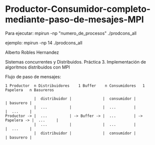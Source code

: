 # Productor-Consumidor-completo-mediante-paso-de-mesajes-MPI
Para ejecutar: mpirun -np "numero_de_procesos" ./prodcons_all

ejemplo: mpirun -np 14 ./prodcons_all

Alberto Robles Hernandez

 Sistemas concurrentes y Distribuidos.
 Práctica 3. Implementación de algoritmos distribuidos con MPI
 
 Flujo de paso de mensajes:

    1 Productor  n Distribuidores    1 Buffer    n Consumidores   1 Papelera   n Basureros

                 |  distribuidor |              |  consumidor |                | basurero |
                 |  ...          |              |  ...        |                |  ...     |
    Productor -> |  ...          | -> Buffer -> |  ...        | -> Papelera -> |  ...     |
                 |  ...          |              |  ...        |                |  ...     |
                 |  distribuidor |              |  consumidor |                | basurero |
